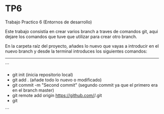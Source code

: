 # TP6
Trabajo Practico 6 (Entornos de desarrollo)

Este trabajo consistía en crear varios branch a traves de comandos git, aqui dejare los comandos que tuve que utilizar para crear
otro branch.

En la carpeta raíz del proyecto, añades lo nuevo que vayas a introducir en el nuevo branch y desde la terminal introduces los siguientes
comandos:

---

´´´
- git init (inicia repositorio local)
- git add . (añade todo lo nuevo o modificado)
- git commit -m "Second commit" (segundo commit ya que el primero era en el branch master)
- git remote add origin https://github.com/<usuariogithub>/<nombrerepositorio>.git
- git 
  
´´´
